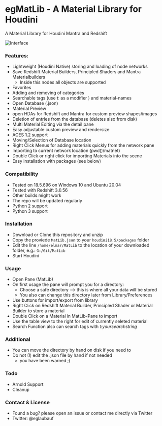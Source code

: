 # egMatLib - A Material Library for Houdini

A Material Library for Houdini Mantra and Redshift

![Interface](https://github.com/eglaubauf/egMatLib/blob/main/img/MatLib.png)


### Features:

- Lightweight (Houdini Native) storing and loading of node networks
- Save Redshift Material Builders, Principled Shaders and Mantra Materialbuilders
  - Inside this nodes all objects are supported
- Favorites
- Adding and removing of categories
- Searchable tags (use t: as a modifier ) and material-names
- Open Database (.json)
- Material Preview
- open HDAs for Redshift and Mantra for custom preview shapes/images
- Deletion of entries from the database (deletes also from disk)
- Multi Material Editing via the detail pane
- Easy adjustable custom preview and rendersize
- ACES 1.2 support
- Moving/Selection of Database location
- Right Click Menus for adding materials quickly from the network pane
- Importing to current network location (pwd()/matnet)
- Double Click or right click for importing Materials into the scene
- Easy installation with packages (see below)


### Compatibility

 - Tested on 18.5.696 on Windows 10 and Ubuntu 20.04
 - Tested with Redshift 3.0.56
 - Other builds might work
 - The repo will be updated regularly
 - Python 2 support
 - Python 3 support


### Installation
- Download or Clone this repository and unzip
- Copy the proviede `MatLib.json` to your `houdini18.5/packages` folder
- Edit the line `/home/elmar/MatLib` to the location of your downloaded folder, e.g.: `G:/Git/MatLib`
- Start Houdini

### Usage
 - Open Pane (MatLib)
 - On first usage the pane will prompt you for a directory:
   - Choose a safe directory --> this is where all your data will be stored
   - You also can change this directory later from Library/Preferences
 - Use buttons for import/export from library
 - Right Click on Redshift Material Builder, Principled Shader or Material Builder to store a material
 - Double Click on a Material in MatLib-Pane to import
 - Use the table view to the right for edit of currently seleted material
 - Search Function also can search tags with t:*yoursearchstring*

### Additional
- You can move the directory by hand on disk if you need to
- Do not (!) edit the .json file by hand if not needed
  - you have been warned ;)

### Todo
- Arnold Support
- Cleanup

### Contact & License

- Found a bug? please open an issue or contact me directly via Twitter
- Twitter: @eglaubauf
